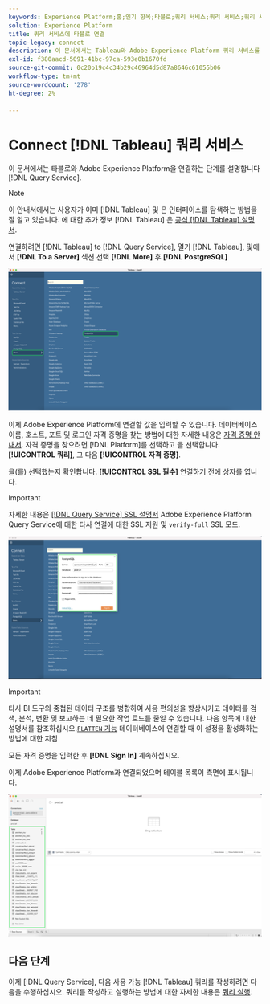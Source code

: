 ```yaml
---
keywords: Experience Platform;홈;인기 항목;타블로;쿼리 서비스;쿼리 서비스;쿼리 서비스에 연결;
solution: Experience Platform
title: 쿼리 서비스에 타블로 연결
topic-legacy: connect
description: 이 문서에서는 Tableau와 Adobe Experience Platform 쿼리 서비스를 연결하는 단계를 설명합니다.
exl-id: f380aacd-5091-41bc-97ca-593e0b1670fd
source-git-commit: 0c20b19c4c34b29c46964d5d87a8646c61055b06
workflow-type: tm+mt
source-wordcount: '278'
ht-degree: 2%

---
```


# Connect [!DNL Tableau] 쿼리 서비스

이 문서에서는 타블로와 Adobe Experience Platform을 연결하는 단계를 설명합니다 [!DNL Query Service].

>[!NOTE]
>
> 이 안내서에서는 사용자가 이미 [!DNL Tableau] 및 은 인터페이스를 탐색하는 방법을 잘 알고 있습니다. 에 대한 추가 정보 [!DNL Tableau] 은 [공식 [!DNL Tableau] 설명서](https://help.tableau.com/current/pro/desktop/en-us/default.htm).

연결하려면 [!DNL Tableau] to [!DNL Query Service], 열기 [!DNL Tableau], 및에서 **[!DNL To a Server]** 섹션 선택 **[!DNL More]** 후 **[!DNL PostgreSQL]**

![](../images/clients/tableau/open-connection.png)

이제 Adobe Experience Platform에 연결할 값을 입력할 수 있습니다. 데이터베이스 이름, 호스트, 포트 및 로그인 자격 증명을 찾는 방법에 대한 자세한 내용은 [자격 증명 안내서](../ui/credentials.md). 자격 증명을 찾으려면 [!DNL Platform]를 선택하고 을 선택합니다. **[!UICONTROL 쿼리]**, 그 다음 **[!UICONTROL 자격 증명]**.

을(를) 선택했는지 확인합니다. **[!UICONTROL SSL 필수]** 연결하기 전에 상자를 엽니다.

>[!IMPORTANT]
>
>자세한 내용은 [[!DNL Query Service] SSL 설명서](./ssl-modes.md) Adobe Experience Platform Query Service에 대한 타사 연결에 대한 SSL 지원 및 `verify-full` SSL 모드.

![](../images/clients/tableau/sign-in.png)

>[!IMPORTANT]
>
>타사 BI 도구의 중첩된 데이터 구조를 병합하여 사용 편의성을 향상시키고 데이터를 검색, 분석, 변환 및 보고하는 데 필요한 작업 로드를 줄일 수 있습니다. 다음 항목에 대한 설명서를 참조하십시오.[`FLATTEN` 기능](../best-practices/flatten-nested-data.md) 데이터베이스에 연결할 때 이 설정을 활성화하는 방법에 대한 지침

모든 자격 증명을 입력한 후 **[!DNL Sign In]** 계속하십시오.

이제 Adobe Experience Platform과 연결되었으며 테이블 목록이 측면에 표시됩니다.

![](../images/clients/tableau/connected.png)

## 다음 단계

이제 [!DNL Query Service], 다음 사용 가능 [!DNL Tableau] 쿼리를 작성하려면 다음을 수행하십시오. 쿼리를 작성하고 실행하는 방법에 대한 자세한 내용은 [쿼리 실행](../best-practices/writing-queries.md).
